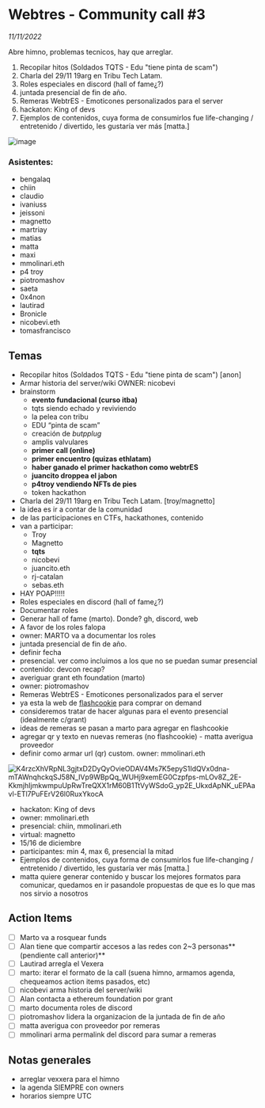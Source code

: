 # Webtres - Community call #3
_11/11/2022_

Abre himno, problemas tecnicos, hay que arreglar.

1. ​​Recopilar hitos (Soldados TQTS - Edu "tiene pinta de scam")
2. Charla del 29/11 19arg en Tribu Tech Latam.
3. Roles especiales en discord (hall of fame¿?)
4. juntada presencial de fin de año.
5. Remeras WebtrES - Emoticones personalizados para el server
6. hackaton: King of devs
7. Ejemplos de contenidos, cuya forma de consumirlos fue life-changing / entretenido / divertido, les gustaría ver más [matta.]

![image](https://user-images.githubusercontent.com/1703831/204058874-cfc17271-8dbb-433e-95e0-ae96a4683a44.png)


### Asistentes:

- bengalaq
- chiin
- claudio
- ivaniuss
- jeissoni
- magnetto
- martriay
- matias
- matta
- maxi
- mmolinari.eth
- p4 troy
- piotromashov
- saeta
- 0x4non
- lautirad
- Bronicle
- nicobevi.eth
- tomasfrancisco


## Temas

* ​​Recopilar hitos (Soldados TQTS - Edu "tiene pinta de scam") [anon]
* Armar historia del server/wiki OWNER: nicobevi
* brainstorm
    * **evento fundacional (curso itba)**
    * tqts siendo echado y reviviendo
    * la pelea con tribu
    * EDU “pinta de scam”
    * creación de _butpplug_
    * amplis valvulares
    * **primer call (online)**
    * **primer encuentro (quizas ethlatam)**
    * **haber ganado el primer hackathon como webtrES**
    * **juancito droppea el jabon**
    * **p4troy vendiendo NFTs de pies**
    * token hackathon
* Charla del 29/11 19arg en Tribu Tech Latam. [troy/magnetto]
* la idea es ir a contar de la comunidad
* de las participaciones en CTFs, hackathones, contenido
* van a participar:
    * Troy
    * Magnetto
    * **tqts**
    * nicobevi
    * juancito.eth
    * rj-catalan
    * sebas.eth
* HAY POAP!!!!!
* Roles especiales en discord (hall of fame¿?)
* Documentar roles
* Generar hall of fame (marto). Donde? gh, discord, web
* A favor de los roles falopa
* owner: MARTO va a documentar los roles
* juntada presencial de fin de año.
* definir fecha
* presencial. ver como incluimos a los que no se puedan sumar presencial
* contenido: devcon recap?
* averiguar grant eth foundation (marto)
* owner: piotromashov
* Remeras WebtrES - Emoticones personalizados para el server
* ya esta la web de [flashcookie](https://webtres.flashcookie.com/) para comprar on demand
* consideremos tratar de hacer algunas para el evento presencial (idealmente c/grant)
* ideas de remeras se pasan a marto para agregar en flashcookie
* agregar qr y texto en nuevas remeras (no flashcookie) - matta averigua proveedor
* definir como armar url (qr) custom. owner: mmolinari.eth

![K4rzcXhVRpNL3gjtxD2DyQyOvieODAV4Ms7K5epyS1IdQVx0dna-mTAWnqhckqSJ58N_IVp9WBpQq_WUHj9xemEG0Czpfps-mLOv8Z_2E-KkmjhIjmkwmpuUpRwTreQXX1rM60B1TtVyWSdoG_yp2E_UkxdApNK_uEPAavl-ETl7PuFErV26l0RuxYkocA](https://user-images.githubusercontent.com/1703831/204058965-a288710e-8fc6-4a0f-954b-f63e72779c27.png)

* hackaton: King of devs
* owner: mmolinari.eth
* presencial: chiin, mmolinari.eth
* virtual: magnetto
* 15/16 de diciembre
* participantes: min 4, max 6, presencial la mitad
* Ejemplos de contenidos, cuya forma de consumirlos fue life-changing / entretenido / divertido, les gustaría ver más [matta.]
* matta quiere generar contenido y buscar los mejores formatos para comunicar, quedamos en ir pasandole propuestas de que es lo que mas nos sirvio a nosotros


## Action Items

- [ ] Marto va a rosquear funds
- [ ] Alan tiene que compartir accesos a las redes con 2~3 personas** (pendiente call anterior)**
- [ ] Lautirad arregla el Vexera
- [ ] marto: iterar el formato de la call (suena himno, armamos agenda, chequeamos action items pasados, etc)
- [ ] nicobevi arma historia del server/wiki
- [ ] Alan contacta a ethereum foundation por grant
- [ ] marto documenta roles de discord
- [ ] piotromashov lidera la organizacion de la juntada de fin de año
- [ ] matta averigua con proveedor por remeras
- [ ] mmolinari arma permalink del discord para sumar a remeras

## Notas generales

* arreglar vexxera para el himno
* la agenda SIEMPRE con owners
* horarios siempre UTC
